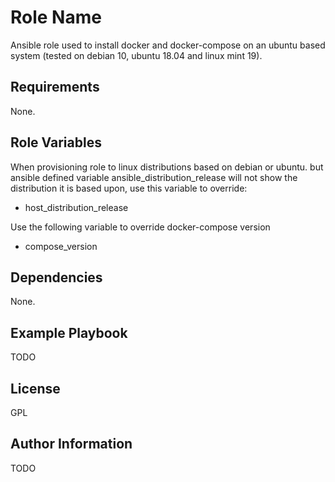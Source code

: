 Role Name
=========

Ansible role used to install docker and docker-compose on an ubuntu based system (tested on debian 10, ubuntu 18.04 and linux mint 19).

Requirements
------------

None.

Role Variables
--------------

When provisioning role to linux distributions based on debian or ubuntu. but ansible defined variable ansible_distribution_release will not show the distribution it is based upon, use this variable to override:
- host_distribution_release

Use the following variable to override docker-compose version 
- compose_version

Dependencies
------------

None.

Example Playbook
----------------

TODO

License
-------

GPL

Author Information
------------------

TODO
